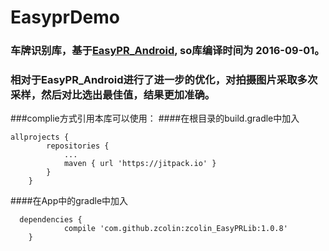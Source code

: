 EasyprDemo
=
### 车牌识别库，基于[EasyPR_Android](https://github.com/linuxxx/EasyPR_Android), so库编译时间为 2016-09-01。
### 相对于EasyPR_Android进行了进一步的优化，对拍摄图片采取多次采样，然后对比选出最佳值，结果更加准确。

###complie方式引用本库可以使用：
####在根目录的build.gradle中加入
```
allprojects {
		repositories {
			...
			maven { url 'https://jitpack.io' }
		}
	}
```
####在App中的gradle中加入
```
  dependencies {
	        compile 'com.github.zcolin:zcolin_EasyPRLib:1.0.8'
	}
```

